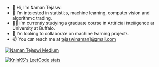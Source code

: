 - 👋 Hi, I’m Naman Tejaswi
- 👀 I’m interested in statistics, machine learning, computer vision and algorithmic trading. 
- 👨‍🎓 I’m currently studying a graduate course in Artificial Intelligence at University at Buffalo.
- 💞️ I’m looking to collaborate on machine learning projects.
- 📫 You can reach me at tejaswinaman1@gmail.com 


[![Naman Tejaswi Medium](https://mediumblog-cards.vercel.app/getMediumBlogs?username=NamanTejaswi_13843)](https://medium.com/@NamanTejaswi_13843)

[![KnlnKS's LeetCode stats](https://leetcode-stats-six.vercel.app/?username=namantejaswi)](https://github.com/namantejaswi/leetcode-stats)

<!--[![Naman's GitHub stats](https://github-readme-stats.vercel.app/api?username=namantejaswi&theme=algolia)]

<!--[![Top Languages used](https://github-readme-stats.vercel.app/api/top-langs/?username=namantejaswi)]-->

<!---
namantejaswi/namantejaswi is a ✨ special ✨ repository because its `README.md` (this file) appears on your GitHub profile.
You can click the Preview link to take a look at your changes.
--->

